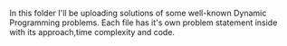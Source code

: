 In this folder I'll be uploading solutions of some well-known Dynamic Programming problems.
Each file has it's own problem statement inside with its approach,time complexity and code.
